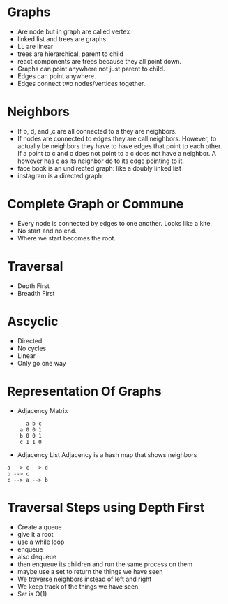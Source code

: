 # Graphs
- Are node but in graph are called vertex
- linked list and trees are graphs
- LL are linear
- trees are hierarchical, parent to child
- react components are trees because they all point down.
- Graphs can point anywhere not just parent to child.
- Edges can point anywhere.
- Edges connect two nodes/vertices together.

# Neighbors
- If  b, d, and ,c are all connected to a they are neighbors.
- If nodes are connected to edges they are call neighbors. However, to actually be neighbors they have to have edges that point to each other. If a point to c and c does not point to a c does not have a neighbor. A however has c as its neighbor do to its edge pointing to it.
- face book is an undirected graph: like a doubly linked list
- instagram is a directed graph

# Complete Graph or Commune
- Every node is connected by edges to one another. Looks like a kite.
- No start and no end. 
- Where we start becomes the root.

# Traversal
- Depth First
- Breadth First

# Ascyclic
- Directed
- No cycles
- Linear
- Only go one way

# Representation Of Graphs
- Adjacency Matrix
```
      a b c
    a 0 0 1
    b 0 0 1
    c 1 1 0
```
- Adjacency List
Adjacency is a hash map that shows neighbors
```
a --> c --> d
b --> c
c --> a --> b

```

# Traversal Steps using Depth First
- Create a queue
- give it a root 
- use a while loop
- enqueue
- also dequeue
- then enqueue its children and run the same process on them
- maybe use a set to return the things we have seen
- We traverse neighbors instead of left and right
- We keep track of the things we have seen.
- Set is O(1)